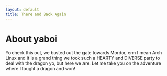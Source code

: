 ```yaml
---
layout: default
title: There and Back Again
---
```


# About yaboi

Yo check this out, we busted out the gate towards Mordor, erm I mean Arch Linux and it is a grand thing we took such a HEARTY and DIVERSE party to deal with the dragon yo, but here we are. Let me take you on the adventure where I fought a dragon and won!
